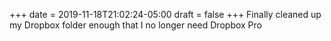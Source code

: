 +++
date = 2019-11-18T21:02:24-05:00
draft = false
+++
Finally cleaned up my Dropbox folder enough that I no longer need Dropbox Pro